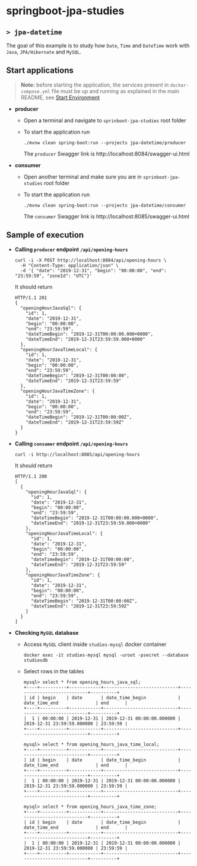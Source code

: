 # springboot-jpa-studies
## `> jpa-datetime`

The goal of this example is to study how `Date`, `Time` and `DateTime` work with `Java`, `JPA/Hibernate` and `MySQL`. 

## Start applications

> **Note:** before starting the application, the services present in `docker-compose.yml` file must be up and running as explained in the main README, see [Start Environment](https://github.com/ivangfr/springboot-jpa-studies#start-environment)

- **producer**

  - Open a terminal and navigate to `sprinboot-jpa-studies` root folder

  - To start the application run
    ```
    ./mvnw clean spring-boot:run --projects jpa-datetime/producer
    ```
  
    The `producer` Swagger link is http://localhost:8084/swagger-ui.html

- **consumer**

  - Open another terminal and make sure you are in `sprinboot-jpa-studies` root folder

  - To start the application run
    ```
    ./mvnw clean spring-boot:run --projects jpa-datetime/consumer
    ```

    The `consumer` Swagger link is http://localhost:8085/swagger-ui.html

## Sample of execution

- **Calling `producer` endpoint `/api/opening-hours`**

  ```
  curl -i -X POST http://localhost:8084/api/opening-hours \
    -H "Content-Type: application/json" \
    -d '{ "date": "2019-12-31", "begin": "00:00:00", "end": "23:59:59", "zoneId": "UTC"}'
  ```

  It should return
  ```
  HTTP/1.1 201
  {
    "openingHourJavaSql": {
      "id": 1,
      "date": "2019-12-31",
      "begin": "00:00:00",
      "end": "23:59:59",
      "dateTimeBegin": "2019-12-31T00:00:00.000+0000",
      "dateTimeEnd": "2019-12-31T23:59:59.000+0000"
    },
    "openingHourJavaTimeLocal": {
      "id": 1,
      "date": "2019-12-31",
      "begin": "00:00:00",
      "end": "23:59:59",
      "dateTimeBegin": "2019-12-31T00:00:00",
      "dateTimeEnd": "2019-12-31T23:59:59"
    },
    "openingHourJavaTimeZone": {
      "id": 1,
      "date": "2019-12-31",
      "begin": "00:00:00",
      "end": "23:59:59",
      "dateTimeBegin": "2019-12-31T00:00:00Z",
      "dateTimeEnd": "2019-12-31T23:59:59Z"
    }
  }
  ```

- **Calling `consumer` endpoint `/api/opening-hours`**

  ```
  curl -i http://localhost:8085/api/opening-hours
  ```

  It should return
  ```
  HTTP/1.1 200
  [
    {
      "openingHourJavaSql": {
        "id": 1,
        "date": "2019-12-31",
        "begin": "00:00:00",
        "end": "23:59:59",
        "dateTimeBegin": "2019-12-31T00:00:00.000+0000",
        "dateTimeEnd": "2019-12-31T23:59:59.000+0000"
      },
      "openingHourJavaTimeLocal": {
        "id": 1,
        "date": "2019-12-31",
        "begin": "00:00:00",
        "end": "23:59:59",
        "dateTimeBegin": "2019-12-31T00:00:00",
        "dateTimeEnd": "2019-12-31T23:59:59"
      },
      "openingHourJavaTimeZone": {
        "id": 1,
        "date": "2019-12-31",
        "begin": "00:00:00",
        "end": "23:59:59",
        "dateTimeBegin": "2019-12-31T00:00:00Z",
        "dateTimeEnd": "2019-12-31T23:59:59Z"
      }
    }
  ]
  ```

- **Checking `MySQL` database**

  - Access `MySQL` client inside `studies-mysql` docker container
    ```
    docker exec -it studies-mysql mysql -uroot -psecret --database studiesdb
    ```

  - Select rows in the tables
    ```
    mysql> select * from opening_hours_java_sql;
    +----+----------+------------+----------------------------+----------------------------+----------+
    | id | begin    | date       | date_time_begin            | date_time_end              | end      |
    +----+----------+------------+----------------------------+----------------------------+----------+
    |  1 | 00:00:00 | 2019-12-31 | 2019-12-31 00:00:00.000000 | 2019-12-31 23:59:59.000000 | 23:59:59 |
    +----+----------+------------+----------------------------+----------------------------+----------+
    
    mysql> select * from opening_hours_java_time_local;
    +----+----------+------------+----------------------------+----------------------------+----------+
    | id | begin    | date       | date_time_begin            | date_time_end              | end      |
    +----+----------+------------+----------------------------+----------------------------+----------+
    |  1 | 00:00:00 | 2019-12-31 | 2019-12-31 00:00:00.000000 | 2019-12-31 23:59:59.000000 | 23:59:59 |
    +----+----------+------------+----------------------------+----------------------------+----------+
    
    mysql> select * from opening_hours_java_time_zone;
    +----+----------+------------+----------------------------+----------------------------+----------+
    | id | begin    | date       | date_time_begin            | date_time_end              | end      |
    +----+----------+------------+----------------------------+----------------------------+----------+
    |  1 | 00:00:00 | 2019-12-31 | 2019-12-31 00:00:00.000000 | 2019-12-31 23:59:59.000000 | 23:59:59 |
    +----+----------+------------+----------------------------+----------------------------+----------+
    ```
